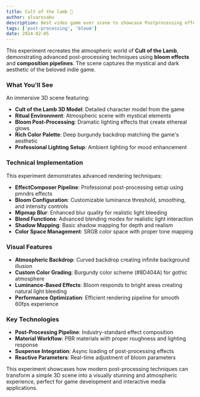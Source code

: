 ```yaml
---
title: Cult of the lamb 🐑
author: alvarosabu
description: Best video game ever scene to showcase Postprocessing effects
tags: ['post-processing', 'bloom']
date: 2024-02-05
---
```


This experiment recreates the atmospheric world of **Cult of the Lamb**, demonstrating advanced post-processing techniques using **bloom effects** and **composition pipelines**. The scene captures the mystical and dark aesthetic of the beloved indie game.

### What You'll See

An immersive 3D scene featuring:

- **Cult of the Lamb 3D Model**: Detailed character model from the game
- **Ritual Environment**: Atmospheric scene with mystical elements
- **Bloom Post-Processing**: Dramatic lighting effects that create ethereal glows
- **Rich Color Palette**: Deep burgundy backdrop matching the game's aesthetic
- **Professional Lighting Setup**: Ambient lighting for mood enhancement

### Technical Implementation

This experiment demonstrates advanced rendering techniques:

- **EffectComposer Pipeline**: Professional post-processing setup using pmndrs effects
- **Bloom Configuration**: Customizable luminance threshold, smoothing, and intensity controls
- **Mipmap Blur**: Enhanced blur quality for realistic light bleeding
- **Blend Functions**: Advanced blending modes for realistic light interaction
- **Shadow Mapping**: Basic shadow mapping for depth and realism
- **Color Space Management**: SRGB color space with proper tone mapping

### Visual Features

- **Atmospheric Backdrop**: Curved backdrop creating infinite background illusion
- **Custom Color Grading**: Burgundy color scheme (#8D404A) for gothic atmosphere
- **Luminance-Based Effects**: Bloom responds to bright areas creating natural light bleeding
- **Performance Optimization**: Efficient rendering pipeline for smooth 60fps experience

### Key Technologies

- **Post-Processing Pipeline**: Industry-standard effect composition
- **Material Workflow**: PBR materials with proper roughness and lighting response
- **Suspense Integration**: Async loading of post-processing effects
- **Reactive Parameters**: Real-time adjustment of bloom parameters

This experiment showcases how modern post-processing techniques can transform a simple 3D scene into a visually stunning and atmospheric experience, perfect for game development and interactive media applications.


